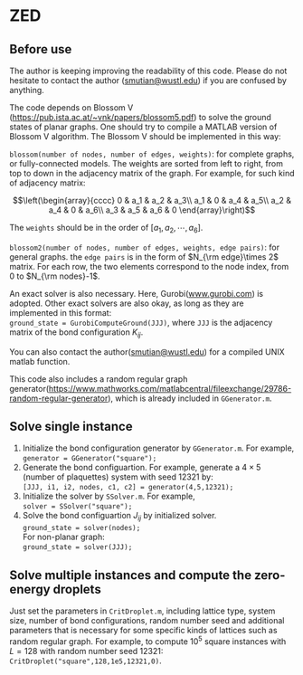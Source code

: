 # ZED
## Before use
The author is keeping improving the readability of this code. Please do not hesitate to contact the author (smutian@wustl.edu) if you are confused by anything.

The code depends on Blossom V (https://pub.ista.ac.at/~vnk/papers/blossom5.pdf) to solve the ground states of planar graphs. One should try to compile a MATLAB version of Blossom V algorithm. 
The Blossom V should be implemented in this way:

`blossom(number of nodes, number of edges, weights)`: for complete graphs, or fully-connected models. The weights are sorted from left to right, from top to down in the adjacency matrix of the graph. For example, for such kind of adjacency matrix:
```math
\left(\begin{array}{cccc} 
0 & a_1 & a_2 & a_3\\ 
a_1 & 0 & a_4 & a_5\\ 
a_2 & a_4 & 0 & a_6\\ 
a_3 & a_5 & a_6 & 0
\end{array}\right)
```
The `weights` should be  in the order of $[a_1,a_2,\cdots,a_6]$.

`blossom2(number of nodes, number of edges, weights, edge pairs)`: for general graphs. the `edge pairs` is in the form of $N_{\rm edge}\times 2$ matrix. For each row, the two elements correspond to the node index, from $0$ to $N_{\rm nodes}-1$.

An exact solver is also necessary. Here, Gurobi(www.gurobi.com) is adopted. Other exact solvers are also okay, as long as they are implemented in this format:  
`ground_state = GurobiComputeGround(JJJ)`,
where `JJJ` is the adjacency matrix of the bond configuration $K_{ij}$.

You can also contact the author(smutian@wustl.edu) for a compiled UNIX matlab function.

This code also includes a random regular graph generator(https://www.mathworks.com/matlabcentral/fileexchange/29786-random-regular-generator), which is already included in `GGenerator.m`.

## Solve single instance
  1. Initialize the bond configuration generator by `GGenerator.m`. For example,     
  `generator = GGenerator("square");`
  2. Generate the bond configuartion. For example, generate a $4\times 5$ (number of plaquettes) system with seed $12321$ by:   
   `[JJJ, i1, i2, nodes, c1, c2] = generator(4,5,12321);`   
  3. Initialize the solver by `SSolver.m`. For example,    
   `solver = SSolver("square");`
  4. Solve the bond configuartion $J_{ij}$ by initialized solver.   
   `ground_state = solver(nodes);`   
  For non-planar graph:   
  `ground_state = solver(JJJ);`
## Solve multiple instances and compute the zero-energy droplets
Just set the parameters in `CritDroplet.m`, including lattice type, system size, number of bond configurations, random number seed and additional parameters that is necessary for some specific kinds of lattices such as random regular graph. For example, to compute $10^5$ square instances with $L=128$ with random number seed $12321$:     
`CritDroplet("square",128,1e5,12321,0)`.
